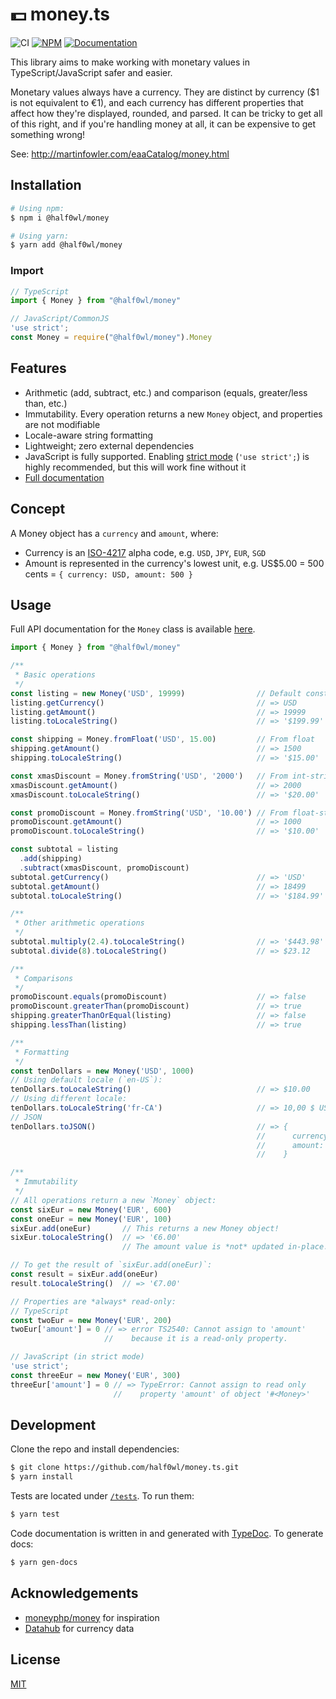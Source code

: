 # 💵 money.ts

![CI](https://github.com/half0wl/money.ts/actions/workflows/ci.yml/badge.svg) [![NPM](https://img.shields.io/npm/v/@half0wl/money)](https://www.npmjs.com/package/@half0wl/money) [![Documentation](https://img.shields.io/badge/Documentation-%F0%9F%93%9A-orange)](https://half0wl.github.io/money.ts/index.html)

This library aims to make working with monetary values in TypeScript/JavaScript safer and easier.

Monetary values always have a currency. They are distinct by currency ($1 is
not equivalent to €1), and each currency has different properties that affect
how they're displayed, rounded, and parsed. It can be tricky to get all of
this right, and if you're handling money at all, it can be expensive to get
something wrong!

See: http://martinfowler.com/eaaCatalog/money.html

## Installation

```sh
# Using npm:
$ npm i @half0wl/money

# Using yarn:
$ yarn add @half0wl/money
```

### Import
```typescript
// TypeScript
import { Money } from "@half0wl/money"

// JavaScript/CommonJS
'use strict';
const Money = require("@half0wl/money").Money
```

## Features

* Arithmetic (add, subtract, etc.) and comparison (equals, greater/less than, etc.)
* Immutability. Every operation returns a new `Money` object, and properties are not modifiable
* Locale-aware string formatting
* Lightweight; zero external dependencies
* JavaScript is fully supported. Enabling [strict mode](https://developer.mozilla.org/en-US/docs/Web/JavaScript/Reference/Strict_mode) (`'use strict';`) is highly recommended, but this will work fine without it
* [Full documentation](https://half0wl.github.io/money.ts/index.html)

## Concept

A Money object has a `currency` and `amount`, where:

* Currency is an [ISO-4217](https://www.xe.com/iso4217.php) alpha code, e.g. `USD`, `JPY`, `EUR`, `SGD`
* Amount is represented in the currency's lowest unit, e.g. US$5.00 = 500 cents = `{ currency: USD, amount: 500 }`

## Usage

Full API documentation for the `Money` class is available [here](https://half0wl.github.io/money.ts/classes/Money.html#constructor).

```typescript
import { Money } from "@half0wl/money"

/**
 * Basic operations
 */
const listing = new Money('USD', 19999)                // Default constructor from int
listing.getCurrency()                                  // => USD
listing.getAmount()                                    // => 19999
listing.toLocaleString()                               // => '$199.99'

const shipping = Money.fromFloat('USD', 15.00)         // From float
shipping.getAmount()                                   // => 1500
shipping.toLocaleString()                              // => '$15.00'

const xmasDiscount = Money.fromString('USD', '2000')   // From int-string
xmasDiscount.getAmount()                               // => 2000
xmasDiscount.toLocaleString()                          // => '$20.00'

const promoDiscount = Money.fromString('USD', '10.00') // From float-string
promoDiscount.getAmount()                              // => 1000
promoDiscount.toLocaleString()                         // => '$10.00'

const subtotal = listing
  .add(shipping)
  .subtract(xmasDiscount, promoDiscount)
subtotal.getCurrency()                                 // => 'USD'
subtotal.getAmount()                                   // => 18499
subtotal.toLocaleString()                              // => '$184.99'

/**
 * Other arithmetic operations
 */
subtotal.multiply(2.4).toLocaleString()                // => '$443.98'
subtotal.divide(8).toLocaleString()                    // => $23.12

/**
 * Comparisons
 */
promoDiscount.equals(promoDiscount)                    // => false
promoDiscount.greaterThan(promoDiscount)               // => true
shipping.greaterThanOrEqual(listing)                   // => false
shipping.lessThan(listing)                             // => true

/**
 * Formatting
 */
const tenDollars = new Money('USD', 1000)
// Using default locale (`en-US`):
tenDollars.toLocaleString()                            // => $10.00
// Using different locale:
tenDollars.toLocaleString('fr-CA')                     // => 10,00 $ US
// JSON
tenDollars.toJSON()                                    // => {
                                                       //      currency: 'USD',
                                                       //      amount: 1000
                                                       //    }

/**
 * Immutability
 */
// All operations return a new `Money` object:
const sixEur = new Money('EUR', 600)
const oneEur = new Money('EUR', 100)
sixEur.add(oneEur)       // This returns a new Money object!
sixEur.toLocaleString()  // => '€6.00'
                         // The amount value is *not* updated in-place.

// To get the result of `sixEur.add(oneEur)`:
const result = sixEur.add(oneEur)
result.toLocaleString()  // => '€7.00'

// Properties are *always* read-only:
// TypeScript
const twoEur = new Money('EUR', 200)
twoEur['amount'] = 0 // => error TS2540: Cannot assign to 'amount'
                     //    because it is a read-only property.

// JavaScript (in strict mode)
'use strict';
const threeEur = new Money('EUR', 300)
threeEur['amount'] = 0 // => TypeError: Cannot assign to read only
                       //    property 'amount' of object '#<Money>'
```

## Development

Clone the repo and install dependencies:

```sh
$ git clone https://github.com/half0wl/money.ts.git
$ yarn install
```

Tests are located under [`/tests`](/tests). To run them:

```sh
$ yarn test
```

Code documentation is written in and generated with [TypeDoc](https://typedoc.org).
To generate docs:

```sh
$ yarn gen-docs
```

## Acknowledgements

* [moneyphp/money](https://github.com/moneyphp/money) for inspiration
* [Datahub](https://datahub.io/core/currency-codes) for currency data

## License

[MIT](LICENSE)
